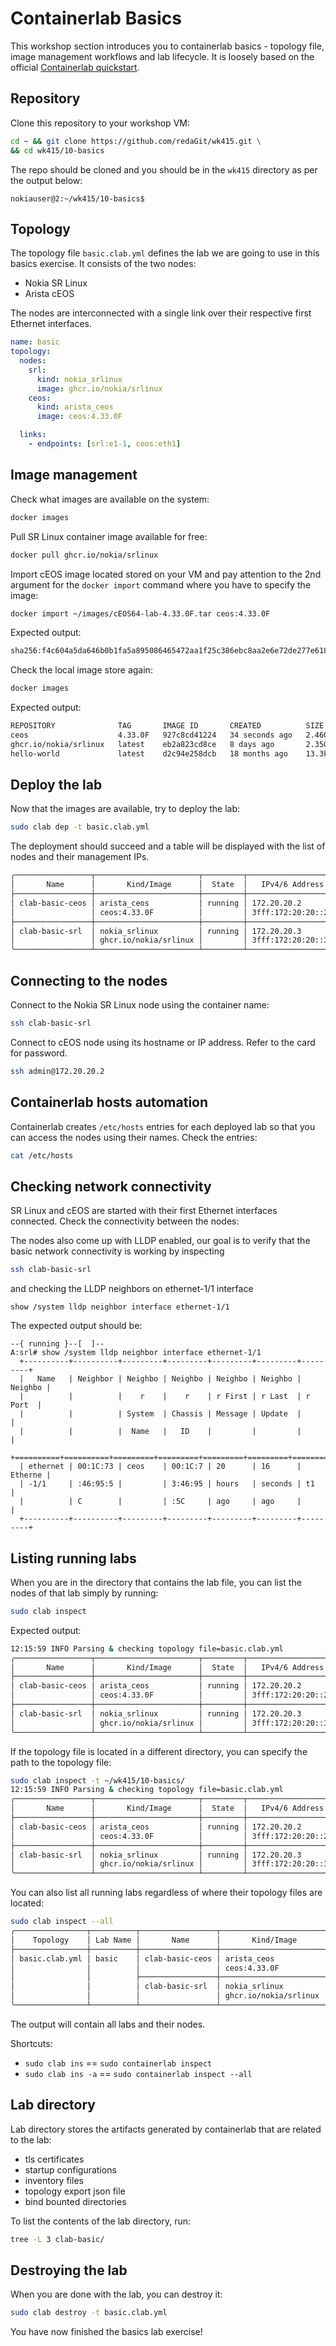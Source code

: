 # Containerlab Basics

This workshop section introduces you to containerlab basics - topology file, image management workflows and lab lifecycle. It is loosely based on the official [Containerlab quickstart](https://containerlab.dev/quickstart/).

## Repository

Clone this repository to your workshop VM:

```bash
cd ~ && git clone https://github.com/redaGit/wk415.git \
&& cd wk415/10-basics
``` 

The repo should be cloned and you should be in the `wk415` directory as per the output below:

```
nokiauser@2:~/wk415/10-basics$ 
```

## Topology

The topology file `basic.clab.yml` defines the lab we are going to use in this basics exercise. It consists of the two nodes:

* Nokia SR Linux
* Arista cEOS

The nodes are interconnected with a single link over their respective first Ethernet interfaces.

```yaml
name: basic
topology:
  nodes:
    srl:
      kind: nokia_srlinux
      image: ghcr.io/nokia/srlinux
    ceos:
      kind: arista_ceos
      image: ceos:4.33.0F

  links:
    - endpoints: [srl:e1-1, ceos:eth1]
```

## Image management

Check what images are available on the system:

```bash
docker images
```

Pull SR Linux container image available for free:

```bash
docker pull ghcr.io/nokia/srlinux
```

Import cEOS image located stored on your VM and pay attention to the 2nd argument for the `docker import` command where you have to specify the image:

```bash
docker import ~/images/cEOS64-lab-4.33.0F.tar ceos:4.33.0F
```

Expected output:

```bash
sha256:f4c604a5da646b0b1fa5a895086465472aa1f25c386ebc8aa2e6e72de277e618
```

Check the local image store again:

```bash
docker images
```

Expected output:

```bash
REPOSITORY              TAG       IMAGE ID       CREATED          SIZE
ceos                    4.33.0F   927c8cd41224   34 seconds ago   2.46GB
ghcr.io/nokia/srlinux   latest    eb2a823cd8ce   8 days ago       2.35GB
hello-world             latest    d2c94e258dcb   18 months ago    13.3kB
```

## Deploy the lab

Now that the images are available, try to deploy the lab:

```bash
sudo clab dep -t basic.clab.yml
```

The deployment should succeed and a table will be displayed with the list of nodes and their management IPs.

```bash
╭─────────────────┬───────────────────────┬─────────┬───────────────────╮
│       Name      │       Kind/Image      │  State  │   IPv4/6 Address  │
├─────────────────┼───────────────────────┼─────────┼───────────────────┤
│ clab-basic-ceos │ arista_ceos           │ running │ 172.20.20.2       │
│                 │ ceos:4.33.0F          │         │ 3fff:172:20:20::2 │
├─────────────────┼───────────────────────┼─────────┼───────────────────┤
│ clab-basic-srl  │ nokia_srlinux         │ running │ 172.20.20.3       │
│                 │ ghcr.io/nokia/srlinux │         │ 3fff:172:20:20::3 │
╰─────────────────┴───────────────────────┴─────────┴───────────────────╯
```

## Connecting to the nodes

Connect to the Nokia SR Linux node using the container name:

```bash
ssh clab-basic-srl
```

Connect to cEOS node using its hostname or IP address. Refer to the card for password.

```bash
ssh admin@172.20.20.2
```

## Containerlab hosts automation

Containerlab creates `/etc/hosts` entries for each deployed lab so that you can access the nodes using their names. Check the entries:

```bash
cat /etc/hosts
```

## Checking network connectivity

SR Linux and cEOS are started with their first Ethernet interfaces connected. Check the connectivity between the nodes:

The nodes also come up with LLDP enabled, our goal is to verify that the basic network connectivity is working by inspecting

```bash
ssh clab-basic-srl
```

and checking the LLDP neighbors on ethernet-1/1 interface

```
show /system lldp neighbor interface ethernet-1/1
```

The expected output should be:

```
--{ running }--[  ]--
A:srl# show /system lldp neighbor interface ethernet-1/1
  +----------+----------+---------+---------+---------+---------+---------+
  |   Name   | Neighbor | Neighbo | Neighbo | Neighbo | Neighbo | Neighbo |
  |          |          |    r    |    r    | r First | r Last  | r Port  |
  |          |          | System  | Chassis | Message | Update  |         |
  |          |          |  Name   |   ID    |         |         |         |
  +==========+==========+=========+=========+=========+=========+=========+
  | ethernet | 00:1C:73 | ceos    | 00:1C:7 | 20      | 16      | Etherne |
  | -1/1     | :46:95:5 |         | 3:46:95 | hours   | seconds | t1      |
  |          | C        |         | :5C     | ago     | ago     |         |
  +----------+----------+---------+---------+---------+---------+---------+
```

## Listing running labs

When you are in the directory that contains the lab file, you can list the nodes of that lab simply by running:

```bash
sudo clab inspect
```

Expected output:

```bash
12:15:59 INFO Parsing & checking topology file=basic.clab.yml
╭─────────────────┬───────────────────────┬─────────┬───────────────────╮
│       Name      │       Kind/Image      │  State  │   IPv4/6 Address  │
├─────────────────┼───────────────────────┼─────────┼───────────────────┤
│ clab-basic-ceos │ arista_ceos           │ running │ 172.20.20.2       │
│                 │ ceos:4.33.0F          │         │ 3fff:172:20:20::2 │
├─────────────────┼───────────────────────┼─────────┼───────────────────┤
│ clab-basic-srl  │ nokia_srlinux         │ running │ 172.20.20.3       │
│                 │ ghcr.io/nokia/srlinux │         │ 3fff:172:20:20::3 │
╰─────────────────┴───────────────────────┴─────────┴───────────────────╯
```

If the topology file is located in a different directory, you can specify the path to the topology file:

```bash
sudo clab inspect -t ~/wk415/10-basics/
12:15:59 INFO Parsing & checking topology file=basic.clab.yml
╭─────────────────┬───────────────────────┬─────────┬───────────────────╮
│       Name      │       Kind/Image      │  State  │   IPv4/6 Address  │
├─────────────────┼───────────────────────┼─────────┼───────────────────┤
│ clab-basic-ceos │ arista_ceos           │ running │ 172.20.20.2       │
│                 │ ceos:4.33.0F          │         │ 3fff:172:20:20::2 │
├─────────────────┼───────────────────────┼─────────┼───────────────────┤
│ clab-basic-srl  │ nokia_srlinux         │ running │ 172.20.20.3       │
│                 │ ghcr.io/nokia/srlinux │         │ 3fff:172:20:20::3 │
╰─────────────────┴───────────────────────┴─────────┴───────────────────╯
```

You can also list all running labs regardless of where their topology files are located:

```bash
sudo clab inspect --all
╭────────────────┬──────────┬─────────────────┬───────────────────────┬─────────┬───────────────────╮
│    Topology    │ Lab Name │       Name      │       Kind/Image      │  State  │   IPv4/6 Address  │
├────────────────┼──────────┼─────────────────┼───────────────────────┼─────────┼───────────────────┤
│ basic.clab.yml │ basic    │ clab-basic-ceos │ arista_ceos           │ running │ 172.20.20.2       │
│                │          │                 │ ceos:4.33.0F          │         │ 3fff:172:20:20::2 │
│                │          ├─────────────────┼───────────────────────┼─────────┼───────────────────┤
│                │          │ clab-basic-srl  │ nokia_srlinux         │ running │ 172.20.20.3       │
│                │          │                 │ ghcr.io/nokia/srlinux │         │ 3fff:172:20:20::3 │
╰────────────────┴──────────┴─────────────────┴───────────────────────┴─────────┴───────────────────╯
```

The output will contain all labs and their nodes.

Shortcuts:

* `sudo clab ins` == `sudo containerlab inspect`
* `sudo clab ins -a` == `sudo containerlab inspect --all`

## Lab directory

Lab directory stores the artifacts generated by containerlab that are related to the lab:

* tls certificates
* startup configurations
* inventory files
* topology export json file
* bind bounted directories

To list the contents of the lab directory, run:

```bash
tree -L 3 clab-basic/
```

## Destroying the lab

When you are done with the lab, you can destroy it:

```bash
sudo clab destroy -t basic.clab.yml
```

You have now finished the basics lab exercise!
